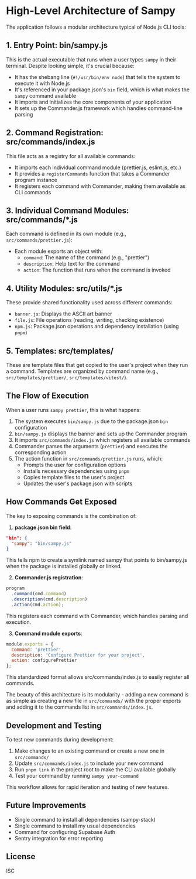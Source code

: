 # High-Level Architecture of Sampy

The application follows a modular architecture typical of Node.js CLI tools:

## 1. Entry Point: bin/sampy.js

This is the actual executable that runs when a user types `sampy` in their terminal. Despite looking simple, it's crucial because:

- It has the shebang line (`#!/usr/bin/env node`) that tells the system to execute it with Node.js
- It's referenced in your package.json's `bin` field, which is what makes the `sampy` command available
- It imports and initializes the core components of your application
- It sets up the Commander.js framework which handles command-line parsing

## 2. Command Registration: src/commands/index.js

This file acts as a registry for all available commands:

- It imports each individual command module (prettier.js, eslint.js, etc.)
- It provides a `registerCommands` function that takes a Commander program instance
- It registers each command with Commander, making them available as CLI commands

## 3. Individual Command Modules: src/commands/*.js

Each command is defined in its own module (e.g., `src/commands/prettier.js`):

- Each module exports an object with:
  - `command`: The name of the command (e.g., "prettier")
  - `description`: Help text for the command
  - `action`: The function that runs when the command is invoked

## 4. Utility Modules: src/utils/*.js

These provide shared functionality used across different commands:

- `banner.js`: Displays the ASCII art banner
- `file.js`: File operations (reading, writing, checking existence)
- `npm.js`: Package.json operations and dependency installation (using `pnpm`)

## 5. Templates: src/templates/

These are template files that get copied to the user's project when they run a command. Templates are organized by command name (e.g., `src/templates/prettier/`, `src/templates/vitest/`).

## The Flow of Execution

When a user runs `sampy prettier`, this is what happens:

1. The system executes `bin/sampy.js` due to the package.json `bin` configuration
2. `bin/sampy.js` displays the banner and sets up the Commander program
3. It imports `src/commands/index.js` which registers all available commands
4. Commander parses the arguments (`prettier`) and executes the corresponding action
5. The action function in `src/commands/prettier.js` runs, which:
   - Prompts the user for configuration options
   - Installs necessary dependencies using `pnpm`
   - Copies template files to the user's project
   - Updates the user's package.json with scripts

## How Commands Get Exposed

The key to exposing commands is the combination of:

1. **package.json bin field**:
```json
"bin": {
  "sampy": "bin/sampy.js"
}
```

This tells npm to create a symlink named sampy that points to bin/sampy.js when the package is installed globally or linked.

2. **Commander.js registration**:

```javascript
program
  .command(cmd.command)
  .description(cmd.description)
  .action(cmd.action);
```

This registers each command with Commander, which handles parsing and execution.

3. **Command module exports**:

```javascript
module.exports = {
  command: 'prettier',
  description: 'Configure Prettier for your project',
  action: configurePrettier
};
```

This standardized format allows src/commands/index.js to easily register all commands.

The beauty of this architecture is its modularity - adding a new command is as simple as creating a new file in `src/commands/` with the proper exports and adding it to the commands list in `src/commands/index.js`.

## Development and Testing

To test new commands during development:

1. Make changes to an existing command or create a new one in `src/commands/`
2. Update `src/commands/index.js` to include your new command
3. Run `pnpm link` in the project root to make the CLI available globally
4. Test your command by running `sampy your-command`

This workflow allows for rapid iteration and testing of new features.

## Future Improvements

- Single command to install all dependencies (sampy-stack)
- Single command to install my usual dependencies
- Command for configuring Supabase Auth
- Sentry integration for error reporting

## License

ISC
